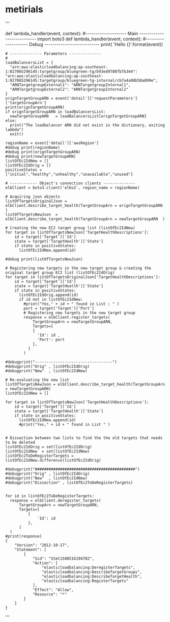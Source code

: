 # metirials
'''

def lambda_handler(event, context):
#-------------------- Main ---------------------------
import boto3
def lambda_handler(event, context):
    #-------------------- Debug ---------------------------
    print( 'Hello  {}'.format(event))
    
    # -------------- Parameters --------------
    # 
    loadBalancersList = {
      "arn:aws:elasticloadbalancing:ap-southeast-1:027065296145:targetgroup/bluegreen-tg/b93ed9788fb7b344": "arn:aws:elasticloadbalancing:ap-southeast-1:027065296145:targetgroup/bluegreen-tg-internal/cb7a4a08b50a099e",
      "ARNTargetgroupExternal1": "ARNTargetgroupInternal1",
      "ARNTargetgroupExternal2": "ARNTargetgroupInternal2"
    }
    orignTargetGroupARN = event['detail']['requestParameters']['targetGroupArn']
    print(orignTargetGroupARN)
    if orignTargetGroupARN in loadBalancersList:
      newTargetGroupARN   = loadBalancersList[orignTargetGroupARN]
    else:
      print("The loadbalancer ARN did not exist in the dictionary, exiting lambda")
      exit()

    regionName = event['detail']['awsRegion']
    #debug print(regionName)
    #debug print(orignTargetGroupARN)
    #debug print(newTargetGroupARN)
    listOfEc2IdNew = []
    listOfEc2IdOrig = []   
    positiveStates = ["initial","healthy","unhealthy","unavailable","unused"]
    
    # ------------ Object's connection clients --------------
    elbClient = boto3.client('elbv2', region_name = regionName)
    
    # Acquiring json objects
    listOfTargetsOriginalJson = elbClient.describe_target_health(TargetGroupArn = orignTargetGroupARN )
    listOfTargetsNewJson  = elbClient.describe_target_health(TargetGroupArn = newTargetGroupARN  )
    
    # Creating the new EC2 target group list (listOfEc2IdNew)
    for target in listOfTargetsNewJson['TargetHealthDescriptions']:
        id = target['Target']['Id']
        state = target['TargetHealth']['State']
        if state in positiveStates:
          listOfEc2IdNew.append(id)
          
    #debug print(listOfTargetsNewJson)
    
    # Registering new targets in the new target group & creating the original target group EC2 list (listOfEc2IdOrig)
    for target in listOfTargetsOriginalJson['TargetHealthDescriptions']:
        id = target['Target']['Id']
        state = target['TargetHealth']['State']
        if state in positiveStates:
          listOfEc2IdOrig.append(id)
          if id not in listOfEc2IdNew:
            #print("Yes," + id + " found in List : " )
            port = target['Target']['Port']
            # Registering new targets in the new target group
            response = elbClient.register_targets(
                TargetGroupArn = newTargetGroupARN,
                Targets=[
                {
                  'Id': id ,
                  'Port': port
                },
              ]
            )
        
    #debugprint("----------------------------------")
    #debugprint("Orig" , listOfEc2IdOrig)
    #debugprint("New"  , listOfEc2IdNew)
    
    # Re-evaluating the new list
    listOfTargetsNewJson = elbClient.describe_target_health(TargetGroupArn = newTargetGroupARN)
    listOfEc2IdNew = []   
     
    for target in listOfTargetsNewJson['TargetHealthDescriptions']:
        id = target['Target']['Id']
        state = target['TargetHealth']['State']
        if state in positiveStates:
          listOfEc2IdNew.append(id)
          #print("Yes," + id + " found in List " )
      
          
    # Dissection between two lists to find the the old targets that needs to be deleted
    listOfEc2IdOrig = set(listOfEc2IdOrig)
    listOfEc2IdNew  = set(listOfEc2IdNew)
    listOfEc2ToDeRegisterTargets = listOfEc2IdNew.difference(listOfEc2IdOrig)
    
    #debugprint("############################################")
    #debugprint("Orig" , listOfEc2IdOrig)
    #debugprint("New"  , listOfEc2IdNew)
    #debugprint("Dissection" , listOfEc2ToDeRegisterTargets)

    
    for id in listOfEc2ToDeRegisterTargets:
      response = elbClient.deregister_targets(
          TargetGroupArn = newTargetGroupARN,
          Targets=[
              {
                  'Id': id 
              },
          ]
      )
    #print(response)
    {
        "Version": "2012-10-17",
        "Statement": [
            {
                "Sid": "Stmt1588516194702",
                "Action": [
                    "elasticloadbalancing:DeregisterTargets",
                    "elasticloadbalancing:DescribeTargetGroups",
                    "elasticloadbalancing:DescribeTargetHealth",
                    "elasticloadbalancing:RegisterTargets"
                ],
                "Effect": "Allow",
                "Resource": "*"
            }
        ]
    }
'''  
